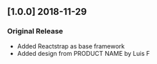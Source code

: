 ## [1.0.0] 2018-11-29
### Original Release
- Added Reactstrap as base framework
- Added design from PRODUCT NAME by Luis F
